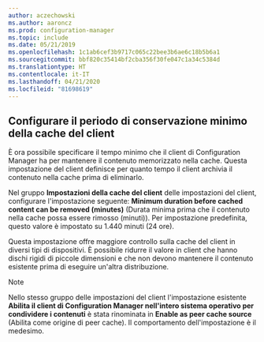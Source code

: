 ```yaml
---
author: aczechowski
ms.author: aaroncz
ms.prod: configuration-manager
ms.topic: include
ms.date: 05/21/2019
ms.openlocfilehash: 1c1ab6cef3b9717c065c22bee3b6ae6c18b5b6a1
ms.sourcegitcommit: bbf820c35414bf2cba356f30fe047c1a34c5384d
ms.translationtype: HT
ms.contentlocale: it-IT
ms.lasthandoff: 04/21/2020
ms.locfileid: "81698619"
---
```

## <a name="configure-client-cache-minimum-retention-period"></a><a name="bkmk_cache"></a> Configurare il periodo di conservazione minimo della cache del client

<!--4485509-->

È ora possibile specificare il tempo minimo che il client di Configuration Manager ha per mantenere il contenuto memorizzato nella cache. Questa impostazione del client definisce per quanto tempo il client archivia il contenuto nella cache prima di eliminarlo.

Nel gruppo **Impostazioni della cache del client** delle impostazioni del client, configurare l'impostazione seguente: **Minimum duration before cached content can be removed (minutes)** (Durata minima prima che il contenuto nella cache possa essere rimosso (minuti)). Per impostazione predefinita, questo valore è impostato su 1.440 minuti (24 ore).

Questa impostazione offre maggiore controllo sulla cache del client in diversi tipi di dispositivi. È possibile ridurre il valore in client che hanno dischi rigidi di piccole dimensioni e che non devono mantenere il contenuto esistente prima di eseguire un'altra distribuzione.

> [!Note]  
> Nello stesso gruppo delle impostazioni del client l'impostazione esistente **Abilita il client di Configuration Manager nell'intero sistema operativo per condividere i contenuti** è stata rinominata in **Enable as peer cache source** (Abilita come origine di peer cache). Il comportamento dell'impostazione è il medesimo.  
